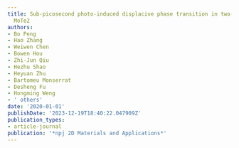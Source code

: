 ```yaml
---
title: Sub-picosecond photo-induced displacive phase transition in two-dimensional
  MoTe2
authors:
- Bo Peng
- Hao Zhang
- Weiwen Chen
- Bowen Hou
- Zhi-Jun Qiu
- Hezhu Shao
- Heyuan Zhu
- Bartomeu Monserrat
- Desheng Fu
- Hongming Weng
- ' others'
date: '2020-01-01'
publishDate: '2023-12-19T18:40:22.047909Z'
publication_types:
- article-journal
publication: '*npj 2D Materials and Applications*'
---
```

